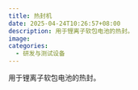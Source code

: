 ```yaml
---
title: 热封机
date: 2025-04-24T10:26:57+08:00
description: 用于锂离子软包电池的热封。
image: 
categories:
  - 研发与测试设备
---
```


用于锂离子软包电池的热封。
